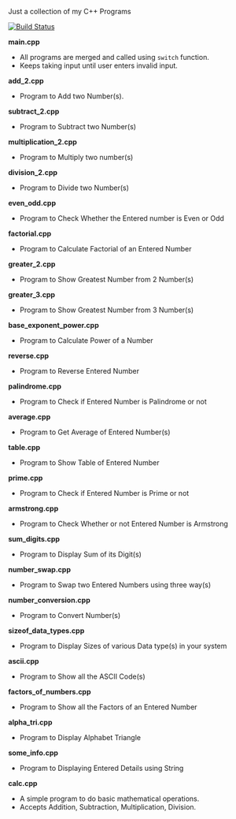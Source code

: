 Just a collection of my C++ Programs

[![Build Status](https://travis-ci.org/crazyuploader/CollegeStuff.svg?branch=master)](https://travis-ci.org/crazyuploader/CollegeStuff)

<b>main.cpp</b>
* All programs are merged and called using `switch` function.
* Keeps taking input until user enters invalid input.

<b>add_2.cpp</b>
* Program to Add two Number(s).

<b>subtract_2.cpp</b>
* Program to Subtract two Number(s)

<b>multiplication_2.cpp</b>
* Program to Multiply two number(s)

<b>division_2.cpp</b>
* Program to Divide two Number(s)

<b>even_odd.cpp</b>
* Program to Check Whether the Entered number is Even or Odd

<b>factorial.cpp</b>
* Program to Calculate Factorial of an Entered Number

<b>greater_2.cpp</b>
* Program to Show Greatest Number from 2 Number(s)

<b>greater_3.cpp</b>
* Program to Show Greatest Number from 3 Number(s)

<b>base_exponent_power.cpp</b>
* Program to Calculate Power of a Number

<b>reverse.cpp</b>
* Program to Reverse Entered Number

<b>palindrome.cpp</b>
* Program to Check if Entered Number is Palindrome or not

<b>average.cpp</b>
* Program to Get Average of Entered Number(s)

<b>table.cpp</b>
* Program to Show Table of Entered Number

<b>prime.cpp</b>
* Program to Check if Entered Number is Prime or not

<b>armstrong.cpp</b>
* Program to Check Whether or not Entered Number is Armstrong

<b>sum_digits.cpp</b>
* Program to Display Sum of its Digit(s)

<b>number_swap.cpp</b>
* Program to Swap two Entered Numbers using three way(s)

<b>number_conversion.cpp</b>
* Program to Convert Number(s)

<b>sizeof_data_types.cpp</b>
* Program to Display Sizes of various Data type(s) in your system

<b>ascii.cpp</b>
* Program to Show all the ASCII Code(s)

<b>factors_of_numbers.cpp</b>
* Program to Show all the Factors of an Entered Number

<b>alpha_tri.cpp</b>
* Program to Display Alphabet Triangle

<b>some_info.cpp</b>
* Program to Displaying Entered Details using String

<b>calc.cpp</b>
* A simple program to do basic mathematical operations.
* Accepts Addition, Subtraction, Multiplication, Division.
